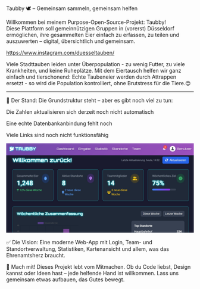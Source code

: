 Taubby 🕊️ – Gemeinsam sammeln, gemeinsam helfen

Willkommen bei meinem Purpose-Open-Source-Projekt: Taubby! <br>
Diese Plattform soll gemeinnützigen Gruppen in (vorerst) Düsseldorf ermöglichen, ihre gesammelten Eier einfach zu erfassen, zu teilen und auszuwerten – digital, übersichtlich und gemeinsam.


https://www.instagram.com/duesseltauben/

Viele Stadttauben leiden unter Überpopulation - zu wenig Futter, zu viele Krankheiten, und keine Ruheplätze. Mit dem Eiertausch helfen wir ganz einfach und tierschonend: Echte Taubeneier werden durch Attrappen ersetzt - so wird die Population kontrolliert, ohne Brutstress für die Tiere.😊

---
🚧 Der Stand:
Die Grundstruktur steht – aber es gibt noch viel zu tun:

Die Zahlen aktualisieren sich derzeit noch nicht automatisch

Eine echte Datenbankanbindung fehlt noch

Viele Links sind noch nicht funktionsfähig

<img src="https://github.com/Miichiiii/Taubby/blob/master/Taubby.jpg">

✅ Die Vision:
Eine moderne Web-App mit Login, Team- und Standortverwaltung, Statistiken, Kartenansicht und allem, was das Ehrenamtsherz braucht.

🤝 Mach mit!
Dieses Projekt lebt vom Mitmachen. Ob du Code liebst, Design kannst oder Ideen hast – jede helfende Hand ist willkommen. Lass uns gemeinsam etwas aufbauen, das Gutes bewegt.

